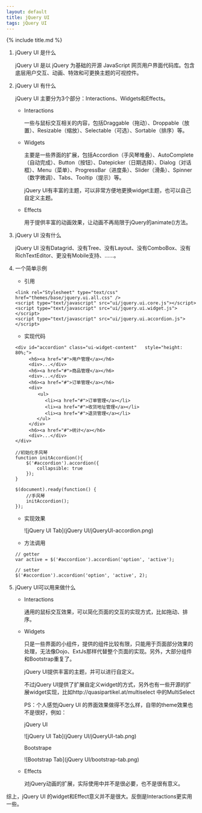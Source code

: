 ```yaml
---
layout: default
title: jQuery UI
tags: jQuery UI
---
```


{% include title.md %}

1. jQuery UI 是什么
 
    jQuery UI 是以 jQuery 为基础的开源 JavaScript 网页用户界面代码库。包含底层用户交互、动画、特效和可更换主题的可视控件。

1. jQuery UI 有什么

    jQuery UI 主要分为3个部分：Interactions、Widgets和Effects。

    + Interactions

        一些与鼠标交互相关的内容，包括Draggable（拖动）、Droppable（放置）、Resizable（缩放）、Selectable（可选）、Sortable（排序）等。

    + Widgets

        主要是一些界面的扩展，包括Accordion（手风琴堆叠）、AutoComplete（自动完成）、Button（按钮）、Datepicker（日期选择）、Dialog（对话框）、Menu（菜单）、ProgressBar（进度条）、Slider（滑条）、Spinner（数字微调）、Tabs、Tooltip（提示）等。

        jQuery UI有丰富的主题，可以非常方便地更换widget主题，也可以自己自定义主题。

    + Effects

        用于提供丰富的动画效果，让动画不再局限于jQuery的animate()方法。

1. jQuery UI 没有什么

    jQuery UI 没有Datagrid、没有Tree、没有Layout、没有ComboBox、没有RichTextEditor、更没有Mobile支持、……。

1. 一个简单示例

    +  引用

    ```
    <link rel="Stylesheet" type="text/css" href="themes/base/jquery.ui.all.css" />
    <script type="text/javascript" src="ui/jquery.ui.core.js"></script>
    <script type="text/javascript" src="ui/jquery.ui.widget.js"></script>
    <script type="text/javascript" src="ui/jquery.ui.accordion.js"></script>
    ```

    + 实现代码

    ```
    <div id="accordion" class="ui-widget-content"   style="height: 80%;">
         <h6><a href="#">用户管理</a></h6>
         <div>...</div>
         <h6><a href="#">商品管理</a></h6>
         <div>...</div>
         <h6><a href="#">订单管理</a></h6>
         <div>
         　　<ul>
               <li><a href="#">订单管理</a></li>
               <li><a href="#">收货地址管理</a></li>
               <li><a href="#">退货管理</a></li>
            </ul>
         </div>
         <h6><a href="#">统计</a></h6>
         <div>...</div>
    </div>
	```

	```
    //初始化手风琴
    function initAccordion(){
        $('#accordion').accordion({
            collapsible: true
        });
    }
    
    $(document).ready(function() {
        //手风琴
        initAccordion();
    });
    ```

    + 实现效果

        ![jQuery UI Tab](jQuery UI/jQueryUI-accordion.png)
 
    + 方法调用

    ```
    // getter
    var active = $('#accordion').accordion('option', 'active');
    
    // setter
    $('#accordion').accordion('option', 'active', 2);
    ```

1. jQuery UI可以用来做什么

    + Interactions

        通用的鼠标交互效果，可以简化页面的交互的实现方式，比如拖动、排序。

    + Widgets

        只是一些界面的小组件，提供的组件比较有限，只能用于页面部分效果的处理，无法像Dojo、ExtJs那样代替整个页面的实现。另外，大部分组件和Bootstrap重复了。
        
        jQuery UI提供丰富的主题，并可以进行自定义。

        不过jQuery UI提供了扩展自定义widget的方式，另外也有一些开源的扩展widget实现，比如http://quasipartikel.at/multiselect 中的MultiSelect

        PS：个人感觉jQuery UI 的界面效果做得不怎么样，自带的theme效果也不是很好，例如：

        jQuery UI

        ![jQuery UI Tab](jQuery UI/jQueryUI-tab.png)
         
        Bootstrape

        ![Bootstrap Tab](jQuery UI/bootstrap-tab.png)
 
    + Effects

        对jQuery动画的扩展，实际使用中并不是很必要，也不是很有意义。

综上，jQuery UI 的widget和Effect意义并不是很大。反倒是Interactions更实用一些。
